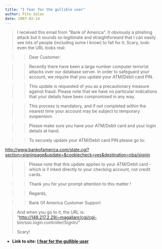 ```yaml
---
title: "I fear for the gullible user"
author: Pito Salas
date: 2007-02-14
---
```



>
> I received this email from "Bank of America". It obviously a phishing attack
> but it sounds so legitimate and straightforward that I can easily see lots
> of people (including some I know) to fall for it. Scary, look: even the URL
> looks real:
>

>> Dear Customer:

>>

>> Recently there have been a large number computer terrorist attacks over our
database server. In order to safeguard your account, we require that you
update your ATM/Debit card PIN.

>>

>> This update is requested of you as a precautionary measure against fraud.
Please note that we have no particular indications that your details have been
compromised in any way.

>>

>> This process is mandatory, and if not completed within the nearest time
your account may be subject to temporary suspension.

>>

>> Please make sure you have your ATM/Debit card and your login details at
hand.

>>

>> To securely update your ATM/Debit card PIN please go to:

>>

>>
http://www.bankofamerica.com/state.cgi?section=signinpage&update=&cookiecheck=yes&destination=nba/signin

>>

>> Please note that this update applies to your ATM/Debit card - which is l!
inked directly to your checking account, not credit cards.

>>

>> Thank you for your prompt attention to this matter !

>>

>> Regards,

>>

>> Bank Of America Customer Support

>
> And when you go to it, the URL is: "http://148.217.2.29/~magallanr/cgi/cgi-
> bin/sso.login.controller/SignIn/"
>
> Scary!


* **Link to site:** **[I fear for the gullible user](None)**
